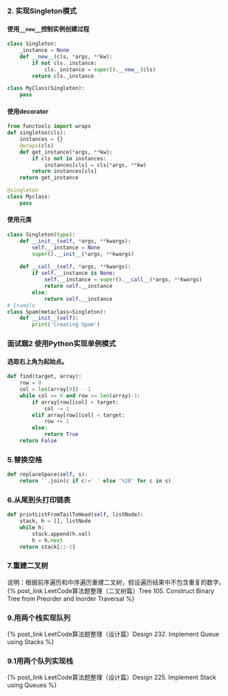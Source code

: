 ### 2. 实现Singleton模式

#### 使用`__new__`控制实例创建过程

```python
class Singleton:
    _instance = None
    def __new__(cls, *args, **kw):
        if not cls._instance:
            cls._instance = super().__new__(cls)
        return cls._instance

class MyClass(Singleton):
    pass
```
#### 使用decorator

```python
from functools import wraps
def singleton(cls):
    instances = {}
    @wraps(cls)
    def get_instance(*args, **kw):
        if cls not in instances:
            instances[cls] = cls(*args, **kw)
        return instances[cls]
    return get_instance

@singleton
class Myclass:
    pass
```

#### 使用元类
```python
class Singleton(type):
    def __init__(self, *args, **kwargs):
        self.__instance = None
        super().__init__(*args, **kwargs)
        
    def __call__(self, *args, **kwargs): 
        if self.__instance is None:
            self.__instance = super().__call__(*args, **kwargs)
            return self.__instance 
        else:
            return self.__instance
# Example
class Spam(metaclass=Singleton):
    def __init__(self):
        print('Creating Spam')
```

### 面试题2 使用Python实现单例模式

#### 选取右上角为起始点。

```python
def find(target, array):
    row = 0
    col = len(array[0]) - 1
    while col >= 0 and row <= len(array)-1:
        if array[row][col] > target:
            col -= 1
        elif array[row][col] < target:
            row += 1
        else:
            return True
    return False
```

### 5.替换空格

```python
def replaceSpace(self, s):
    return ''.join(c if c!=' ' else '%20' for c in s)
```

### 6.从尾到头打印链表

```python
def printListFromTailToHead(self, listNode):
    stack, h = [], listNode
    while h:
        stack.append(h.val)
        h = h.next
    return stack[::-1]
```

### 7.重建二叉树
说明：根据前序遍历和中序遍历重建二叉树，假设遍历结果中不包含重复的数字。
{% post_link LeetCode算法题整理（二叉树篇）Tree 105. Construct Binary Tree from Preorder and Inorder Traversal %}

### 9.用两个栈实现队列

{% post_link LeetCode算法题整理（设计篇）Design 232. Implement Queue using Stacks %}

### 9.1用两个队列实现栈

{% post_link LeetCode算法题整理（设计篇）Design 225. Implement Stack using Queues %}

